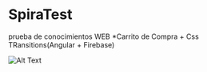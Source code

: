 # SpiraTest

prueba de conocimientos WEB *Carrito de Compra + Css TRansitions(Angular + Firebase)



![Alt Text](https://github.com/Qleoz12/Spiratest/blob/master/spiratest.gif)
